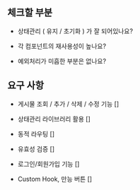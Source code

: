 ## 체크할 부분

- 상태관리 ( 유지 / 초기화 ) 가 잘 되어있나요?

- 각 컴포넌트의 재사용성이 높나요?

- 예외처리가 미흡한 부분은 없나요?


## 요구 사항

- 게시물 조회 / 추가 / 삭제 / 수정 기능 []

- 상태관리 라이브러리 활용 []

- 동적 라우팅 []

- 유효성 검증 []

- 로그인/회원가입 기능 []

- Custom Hook, 만능 버튼 []